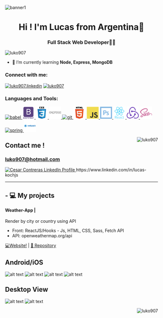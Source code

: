 ![banner1](https://github.com/luko907/assets/blob/test/img/profile-banner.png)
### 
<h1 align="center">Hi ! I'm Lucas from Argentina👋 </h1>

<h3 align="center">Full Stack Web Developer🚀🚀</h3>


<p align="left"> <img src="https://komarev.com/ghpvc/?username=luko907&label=Profile%20views&color=0e75b6&style=flat" alt="luko907" /> </p>


- 🌱 I’m currently learning **Node, Express, MongoDB**



<h3 align="left">Connect with me:</h3>


<p align="left">
<a href="https://linkedin.com/in/luko907.linkedin" target="blank"><img align="center" src="https://raw.githubusercontent.com/rahuldkjain/github-profile-readme-generator/master/src/images/icons/Social/linked-in-alt.svg" alt="luko907.linkedin" height="30" width="40" /></a>
<a href="https://fb.com/luko907" target="blank"><img align="center" src="https://raw.githubusercontent.com/rahuldkjain/github-profile-readme-generator/master/src/images/icons/Social/facebook.svg" alt="luko907" height="30" width="40" /></a>
</p>

<h3 align="left">Languages and Tools:</h3>
<p align="left"> <a href="https://babeljs.io/" target="_blank"> <img src="https://www.vectorlogo.zone/logos/babeljs/babeljs-icon.svg" alt="babel" width="40" height="40"/> </a> <a href="https://getbootstrap.com" target="_blank"> <img src="https://raw.githubusercontent.com/devicons/devicon/master/icons/bootstrap/bootstrap-plain-wordmark.svg" alt="bootstrap" width="40" height="40"/> </a> <a href="https://www.w3schools.com/css/" target="_blank"> <img src="https://raw.githubusercontent.com/devicons/devicon/master/icons/css3/css3-original-wordmark.svg" alt="css3" width="40" height="40"/> </a> <a href="https://expressjs.com" target="_blank"> <img src="https://raw.githubusercontent.com/devicons/devicon/master/icons/express/express-original-wordmark.svg" alt="express" width="40" height="40"/> </a> <a href="https://git-scm.com/" target="_blank"> <img src="https://www.vectorlogo.zone/logos/git-scm/git-scm-icon.svg" alt="git" width="40" height="40"/> </a> <a href="https://www.w3.org/html/" target="_blank"> <img src="https://raw.githubusercontent.com/devicons/devicon/master/icons/html5/html5-original-wordmark.svg" alt="html5" width="40" height="40"/> </a> <a href="https://developer.mozilla.org/en-US/docs/Web/JavaScript" target="_blank"> <img src="https://raw.githubusercontent.com/devicons/devicon/master/icons/javascript/javascript-original.svg" alt="javascript" width="40" height="40"/> </a> <a href="https://www.photoshop.com/en" target="_blank"> <img src="https://raw.githubusercontent.com/devicons/devicon/master/icons/photoshop/photoshop-line.svg" alt="photoshop" width="40" height="40"/> </a> <a href="https://reactjs.org/" target="_blank"> <img src="https://raw.githubusercontent.com/devicons/devicon/master/icons/react/react-original-wordmark.svg" alt="react" width="40" height="40"/> </a> <a href="https://redux.js.org" target="_blank"> <img src="https://raw.githubusercontent.com/devicons/devicon/master/icons/redux/redux-original.svg" alt="redux" width="40" height="40"/> </a> <a href="https://sass-lang.com" target="_blank"> <img src="https://raw.githubusercontent.com/devicons/devicon/master/icons/sass/sass-original.svg" alt="sass" width="40" height="40"/> </a> <a href="https://spring.io/" target="_blank"> <img src="https://www.vectorlogo.zone/logos/springio/springio-icon.svg" alt="spring" width="40" height="40"/> </a> <a href="https://webpack.js.org" target="_blank"> <img src="https://raw.githubusercontent.com/devicons/devicon/d00d0969292a6569d45b06d3f350f463a0107b0d/icons/webpack/webpack-original-wordmark.svg" alt="webpack" width="40" height="40"/> </a> </p>

<p><img align="right" src="https://github-readme-stats.vercel.app/api/top-langs?username=luko907&show_icons=true&locale=en&layout=compact" alt="luko907" /></p>





## Contact me !  
### luko907@hotmail.com
   <p>
      <a href="https://www.linkedin.com/in/lucas-kochjs/">
         <img src="https://www.vectorlogo.zone/logos/linkedin/linkedin-icon.svg" alt="Cesar Contreras LinkedIn Profile"  width="20">
      </a>https://www.linkedin.com/in/lucas-kochjs
   </p>

*****

## - 💻 My projects
#### Weather-App |
Render by city or country using API
* Front:  ReactJS/Hooks - Js, HTML, CSS, Sass, Fetch API
* API:  openweathermap.org/api

<a href="https://weather-app-lk.netlify.app"> 💻Website!<a/> | <a href="https://github.com/luko907/weather-app"> 📲 Repository</a>
## Android/iOS
![alt text](<https://github.com/luko907/assets/blob/main/img/Screenshot%202021-10-12%20211819.png>)
![alt text](<https://github.com/luko907/assets/blob/main/img/Screenshot%202021-10-12%20211820.png>)
![alt text](<https://github.com/luko907/assets/blob/main/img/Screenshot%202021-10-12%20211821.png>)
![alt text](<https://github.com/luko907/assets/blob/main/img/Screenshot%202021-10-12%20211822.png>)

## Desktop View

![alt text](<https://github.com/luko907/assets/blob/main/img/Screenshot%202021-10-12%20211823.png>)
![alt text](<https://github.com/luko907/assets/blob/main/img/Screenshot%202021-10-12%20211824.png>)
<p>&nbsp;<img align="right" src="https://github-readme-stats.vercel.app/api?username=luko907&show_icons=true&locale=en" alt="luko907" /></p>

